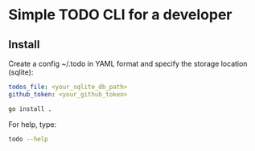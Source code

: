 # Simple TODO CLI for a developer

## Install
Create a config ~/.todo in YAML format and specify the storage location (sqlite):
```yaml
todos_file: <your_sqlite_db_path>
github_token: <your_github_token>
```
```bash
go install .
```
For help, type:
```bash
todo --help
```
